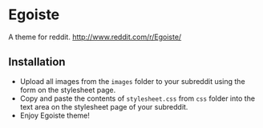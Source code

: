 # Egoiste

A theme for reddit. http://www.reddit.com/r/Egoiste/

## Installation

* Upload all images from the `images` folder to your subreddit using the form on the stylesheet page.
* Copy and paste the contents of `stylesheet.css` from `css` folder into the text area on the stylesheet page of your subreddit.
* Enjoy Egoiste theme!